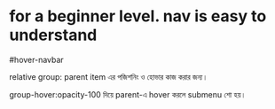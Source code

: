 # for a beginner  level. nav is easy to understand

#hover-navbar

relative group: parent item এর পজিশনিং ও হোভার কাজ করার জন্য।

group-hover:opacity-100 দিয়ে parent-এ hover করলে submenu শো হয়।
